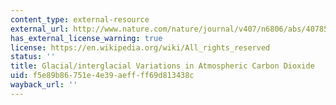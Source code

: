 ```yaml
---
content_type: external-resource
external_url: http://www.nature.com/nature/journal/v407/n6806/abs/407859a0.html
has_external_license_warning: true
license: https://en.wikipedia.org/wiki/All_rights_reserved
status: ''
title: Glacial/interglacial Variations in Atmospheric Carbon Dioxide
uid: f5e89b86-751e-4e39-aeff-ff69d813438c
wayback_url: ''
---
```

